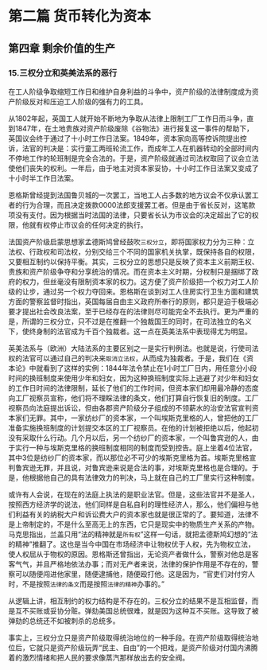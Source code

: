 # 第二篇 货币转化为资本

## 第四章 剩余价值的生产

### 15.三权分立和英美法系的恶行

在工人阶级争取缩短工作日和维护自身利益的斗争中，资产阶级的法律制度成为资产阶级反对和压迫工人阶级的强有力的工具。

从1802年起，英国工人就开始不断地为争取从法律上限制工厂工作日而斗争，直到1847年，在土地贵族对资产阶级废除《谷物法》进行报复这一事件的帮助下，英国议会终于通过了十小时工作日法案。1849年，资本家向高等控诉院提出控诉，法官的判决是：实行童工两班轮流工作，而成年工人在机器转动的全部时间内不停地工作的轮班制是完全合法的。于是，资产阶级就通过司法权取回了议会立法使他们丧失的权利。一年后，由于地主对资本家妥协，十小时工作日法案又变成了十小时半工作日法案。

恩格斯曾经提到法国鲁贝城的一次罢工，当地工人占多数的地方议会不仅承认罢工者的行为合理，而且决定拨款0000法郎支援罢工者。但是由于省长反对，这笔款项没有支付。因为根据当时法国的法律，只要省长认为市议会的决定超出了它的权限，他就有权停止市议会的任何决定的执行。

法国资产阶级启蒙思想家孟德斯鸠曾经鼓吹`三权分立`，即将国家权力分为三种：立法权、行政权和司法权，分别交给三个不同的国家机关执掌，既保持各自的权限，又要相互制约以保持平衡。其实，三权分立的思想只是反映了资本主义前期王权、贵族和资产阶级争夺和分享统治的情况。而在资本主义时期，分权制只是捆绑了政府的权力，但丝毫没有限制资本家的权力。这方便了资产阶级把一个权力对工人阶级的让步，通过另一个权力夺回来。恩格斯在谈到对工人住房实行卫生方面和建筑方面的警察监督时指出，英国每届自由主义政府所奉行的原则，都只是迫于极端必要才提出社会改良法案，至于已经存在的法律则尽可能完全不去执行。更为严重的是，所谓的三权分立，只不过是在推翻一个独裁国王的同时，在司法独立的名义下，使终身制的法官成为千百个独裁者。这一点在英美法系中表现得尤为明显。

英美法系与（欧洲）大陆法系的主要区别之一是实行判例法。也就是说，行使司法权的法官可以通过自己的判决来`取消立法权`，从而成为独裁者。于是，我们在《资本论》中就看到了这样的实例：1844年法令禁止在1小时工厂日内，用任意分小段时间的换班制度来使用少年和妇女，因为这种换班制度实际上逃避了对少年和妇女的工作日时间的法律限制，延长了他们的工作时间，但资本家们却用最冷静的态度向工厂视察员宣称，他们将不理睬法律的条文，他们打算自行恢复旧的制度。工厂视察员向法庭提出诉讼，但由各郡资产阶级分子组成的不领薪水的治安法官宣判资本家们无罪。其中，一家纺纱厂的资本家，一个叫埃斯克里格的人，曾把他的工厂准备实施换班制度的计划提交本区的工厂视察员。在他的计划被拒绝以后，他起初没有采取什么行动。几个月以后，另一个纺纱厂的资本家，一个叫鲁宾逊的人，由于实行一种与埃斯克里格的换班制度相同的制度而受到控告。庭上坐着4位法官，其中3位是纺纱厂的资本家，而以那位必不可少的埃斯克里格为首。埃斯克里格宣判鲁宾逊无罪，并且说，对鲁宾逊来说是合法的事，对埃斯克里格也是合理的。于是，他根据他自己的具有法律效力的判决，马上就在自己的工厂里实行这种制度。

或许有人会说，在现在的法庭上执法的是职业法官。但是，这些法官并不是圣人，按照西方经济学的说法，他们同样是自私自利的理性经济人，那么，他们偏袒与他们利益有关的纳税大户和诉讼费大户的资本家也就是很正常的了。要知道，法律不是上帝制定的，不是什么至高无上的东西，它只是现实中的物质生产关系的产物。马克思指出，兰盖只用“法的精神就是`所有权`”这样一句话，就把孟德斯鸠幻想的“法的精神”推翻了。这也是当今中国在市场经济中让物权优于人权，先为物权立法，使人权屈从于物权的原因。恩格斯还曾指出，无论资产者做什么，警察对他总是客客气气，并且严格地依法办事；而对无产者来说，法律的保护作用是不存在的，警察可以随便闯进他家里，随便逮捕他，随便殴打他。这是因为，“官吏们对付穷人时，不是按照`法律的条文`而是按照`法律的精神`办事的。”

从逻辑上讲，相互制约的权力结构是不存在的。三权分立的结果不是互相监督，而是互不买账或妥协分赃。弹劾美国总统很难，就是因为这种互不买账。这导致了被弹劾的总统还不如被刺杀的总统多。

事实上，三权分立只是资产阶级取得统治地位的一种手段。在资产阶级取得统治地位后，它就只是资产阶级玩弄“民主、自由”的一个把戏，是资产阶级对付国内沸腾着的激烈情绪和把人民的要求像蒸汽那样放出去的安全阀。
